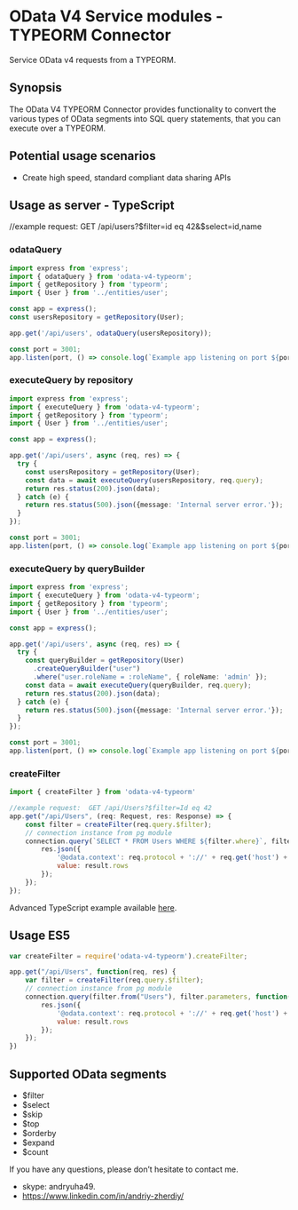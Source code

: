 # OData V4 Service modules - TYPEORM Connector

Service OData v4 requests from a TYPEORM.

## Synopsis
The OData V4 TYPEORM Connector provides functionality to convert the various types of OData segments
into SQL query statements, that you can execute over a TYPEORM.

## Potential usage scenarios

- Create high speed, standard compliant data sharing APIs

## Usage as server - TypeScript
//example request:  GET /api/users?$filter=id eq 42&$select=id,name
### odataQuery
```typescript
import express from 'express';
import { odataQuery } from 'odata-v4-typeorm';
import { getRepository } from 'typeorm';
import { User } from '../entities/user';

const app = express();
const usersRepository = getRepository(User);

app.get('/api/users', odataQuery(usersRepository));

const port = 3001;
app.listen(port, () => console.log(`Example app listening on port ${port}!`));
```

### executeQuery by repository
```typescript
import express from 'express';
import { executeQuery } from 'odata-v4-typeorm';
import { getRepository } from 'typeorm';
import { User } from '../entities/user';

const app = express();

app.get('/api/users', async (req, res) => {
  try {
    const usersRepository = getRepository(User);
    const data = await executeQuery(usersRepository, req.query);
    return res.status(200).json(data);
  } catch (e) {
    return res.status(500).json({message: 'Internal server error.'});
  }
});

const port = 3001;
app.listen(port, () => console.log(`Example app listening on port ${port}!`));
```

### executeQuery by queryBuilder
```typescript
import express from 'express';
import { executeQuery } from 'odata-v4-typeorm';
import { getRepository } from 'typeorm';
import { User } from '../entities/user';

const app = express();

app.get('/api/users', async (req, res) => {
  try {
    const queryBuilder = getRepository(User)
      .createQueryBuilder("user")
      .where("user.roleName = :roleName", { roleName: 'admin' });
    const data = await executeQuery(queryBuilder, req.query);
    return res.status(200).json(data);
  } catch (e) {
    return res.status(500).json({message: 'Internal server error.'});
  }
});

const port = 3001;
app.listen(port, () => console.log(`Example app listening on port ${port}!`));
```

### createFilter
```javascript
import { createFilter } from 'odata-v4-typeorm'

//example request:  GET /api/Users?$filter=Id eq 42
app.get("/api/Users", (req: Request, res: Response) => {
    const filter = createFilter(req.query.$filter);
    // connection instance from pg module
    connection.query(`SELECT * FROM Users WHERE ${filter.where}`, filter.parameters, function(err, result){
        res.json({
        	'@odata.context': req.protocol + '://' + req.get('host') + '/api/$metadata#Users',
        	value: result.rows
        });
    });
});
```

Advanced TypeScript example available [here](https://raw.githubusercontent.com/jaystack/odata-v4-mysql/master/src/example/sql.ts).

## Usage ES5
```javascript
var createFilter = require('odata-v4-typeorm').createFilter;

app.get("/api/Users", function(req, res) {
    var filter = createFilter(req.query.$filter);
    // connection instance from pg module
    connection.query(filter.from("Users"), filter.parameters, function(err, result){
        res.json({
        	'@odata.context': req.protocol + '://' + req.get('host') + '/api/$metadata#Users',
        	value: result.rows
        });
    });
})
```

## Supported OData segments

* $filter
* $select
* $skip
* $top
* $orderby
* $expand
* $count

If you have any questions, please don’t hesitate to contact me.
* skype: andryuha49.
* https://www.linkedin.com/in/andriy-zherdiy/